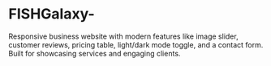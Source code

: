 # FISHGalaxy-
Responsive business website with modern features like image slider, customer reviews, pricing table, light/dark mode toggle, and a contact form.  Built for showcasing services and engaging clients.
